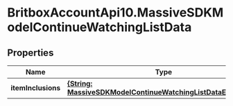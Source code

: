 # BritboxAccountApi10.MassiveSDKModelContinueWatchingListData

## Properties
Name | Type | Description | Notes
------------ | ------------- | ------------- | -------------
**itemInclusions** | [**{String: MassiveSDKModelContinueWatchingListDataExpansion}**](MassiveSDKModelContinueWatchingListDataExpansion.md) |  | [optional] 


